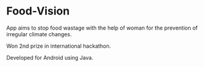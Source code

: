 # Food-Vision
App aims to stop food wastage with the help of woman for the prevention of irregular climate changes.

Won 2nd prize in international hackathon.

Developed for Android using Java.
